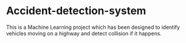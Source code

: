 # Accident-detection-system
This is a Machine Learning project which has been designed to identify vehicles moving on a highway and detect collision if it happens.
